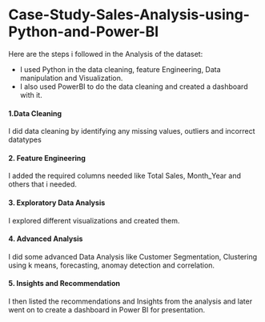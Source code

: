 # Case-Study-Sales-Analysis-using-Python-and-Power-BI
Here are the steps i followed in the Analysis of the dataset:
- I used Python in the data cleaning, feature Engineering, Data manipulation and Visualization.
- I also used PowerBI to do the data cleaning and created a dashboard with it.

#### 1.Data Cleaning
I did data cleaning by identifying any missing values, outliers and incorrect datatypes

#### 2. Feature Engineering
I added the required columns needed like Total Sales, Month_Year and others that i needed.

#### 3. Exploratory Data Analysis
I explored different visualizations and created them.

#### 4. Advanced Analysis
I did some advanced Data Analysis like Customer Segmentation, Clustering using k means, forecasting, anomay detection and correlation.

#### 5. Insights and Recommendation
I then listed the recommendations and Insights from the analysis and later went on to create a dashboard in Power BI for  presentation.
